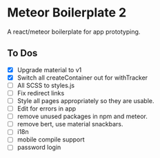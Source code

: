 # Meteor Boilerplate 2

A react/meteor boilerplate for app prototyping.

## To Dos

- [X] Upgrade material to v1
- [X] Switch all createContainer out for withTracker
- [ ] All SCSS to styles.js
- [ ] Fix redirect links
- [ ] Style all pages appropriately so they are usable.
- [ ] Edit for errors in app
- [ ] remove unused packages in npm and meteor.
- [ ] remove bert, use material snackbars.
- [ ] i18n
- [ ] mobile compile support
- [ ] password login
